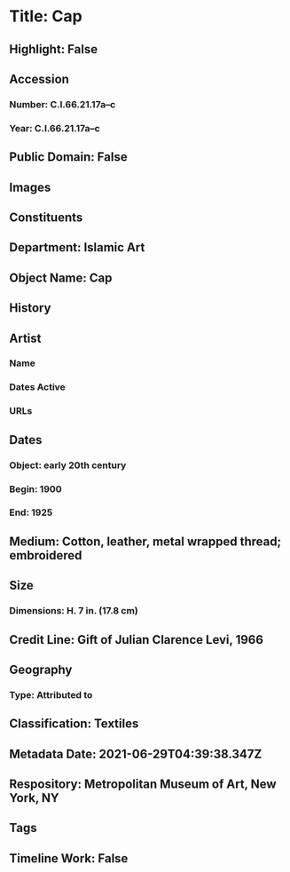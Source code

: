 # Title: Cap
## Highlight: False
## Accession
### Number: C.I.66.21.17a–c
### Year: C.I.66.21.17a–c
## Public Domain: False
## Images
## Constituents
## Department: Islamic Art
## Object Name: Cap
## History
## Artist
### Name
### Dates Active
### URLs
## Dates
### Object: early 20th century
### Begin: 1900
### End: 1925
## Medium: Cotton, leather, metal wrapped thread; embroidered
## Size
### Dimensions: H. 7 in. (17.8 cm)
## Credit Line: Gift of Julian Clarence Levi, 1966
## Geography
### Type: Attributed to
## Classification: Textiles
## Metadata Date: 2021-06-29T04:39:38.347Z
## Respository: Metropolitan Museum of Art, New York, NY
## Tags
## Timeline Work: False